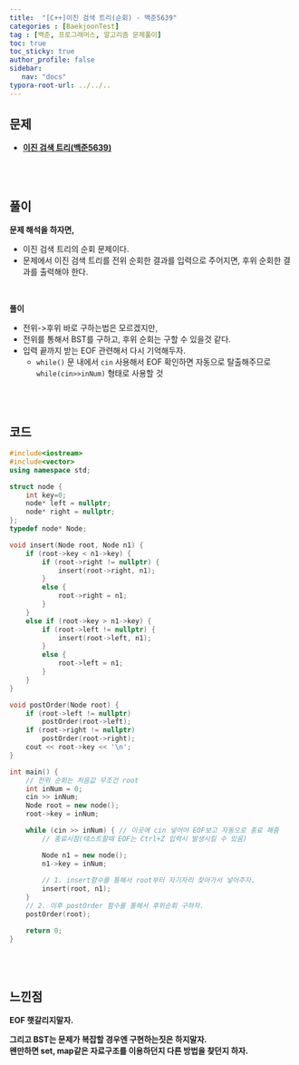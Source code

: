 ```yaml
---
title:  "[C++]이진 검색 트리(순회) - 백준5639"
categories : [BaekjoonTest]
tag : [백준, 프로그래머스, 알고리즘 문제풀이]
toc: true
toc_sticky: true
author_profile: false
sidebar:
   nav: "docs"
typora-root-url: ../../..
---
```




## 문제

* **[이진 검색 트리(백준5639)](https://www.acmicpc.net/problem/5639)**

<br><br>

## 풀이

**문제 해석을 하자면,**

* 이진 검색 트리의 순회 문제이다.
* 문제에서 이진 검색 트리를 전위 순회한 결과를 입력으로 주어지면, 후위 순회한 결과를 출력해야 한다.

<br>

**풀이**

* 전위->후위 바로 구하는법은 모르겠지만,
* 전위를 통해서 BST를 구하고, 후위 순회는 구할 수 있을것 같다.
* 입력 끝까지 받는 EOF 관련해서 다시 기억해두자.
  * `while()` 문 내에서 `cin` 사용해서 EOF 확인하면 자동으로 탈출해주므로 `while(cin>>inNum)` 형태로 사용할 것


<br><br>

## 코드

```c++
#include<iostream>
#include<vector>
using namespace std;

struct node {
	int key=0;
	node* left = nullptr;
	node* right = nullptr;
};
typedef node* Node;

void insert(Node root, Node n1) {
	if (root->key < n1->key) {
		if (root->right != nullptr) {
			insert(root->right, n1);
		}
		else {
			root->right = n1;
		}
	}
	else if (root->key > n1->key) {
		if (root->left != nullptr) {
			insert(root->left, n1);
		}
		else {
			root->left = n1;
		}
	}
}

void postOrder(Node root) {
	if (root->left != nullptr)
		postOrder(root->left);
	if (root->right != nullptr)
		postOrder(root->right);
	cout << root->key << '\n';
}

int main() {
	// 전위 순회는 처음값 무조건 root
	int inNum = 0;
	cin >> inNum;
	Node root = new node();
	root->key = inNum;

	while (cin >> inNum) { // 이곳에 cin 넣어야 EOF보고 자동으로 종료 해줌
		// 종료시점(테스트할때 EOF는 Ctrl+Z 입력시 발생시킬 수 있음)

		Node n1 = new node();
		n1->key = inNum;
		
		// 1. insert함수를 통해서 root부터 자기자리 찾아가서 넣어주자.
		insert(root, n1);
	}
	// 2. 이후 postOrder 함수를 통해서 후위순회 구하자.
	postOrder(root);

	return 0;
}
```

<br><br>

## 느낀점

**EOF 햇갈리지말자.**

**그리고 BST는 문제가 복잡할 경우엔 구현하는짓은 하지말자.  
왠만하면 set, map같은 자료구조를 이용하던지 다른 방법을 찾던지 하자.**
